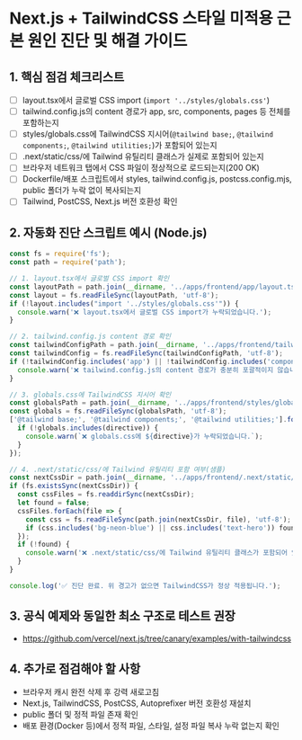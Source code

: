 # Next.js + TailwindCSS 스타일 미적용 근본 원인 진단 및 해결 가이드

## 1. 핵심 점검 체크리스트
- [ ] layout.tsx에서 글로벌 CSS import (`import '../styles/globals.css'`)
- [ ] tailwind.config.js의 content 경로가 app, src, components, pages 등 전체를 포함하는지
- [ ] styles/globals.css에 TailwindCSS 지시어(`@tailwind base;`, `@tailwind components;`, `@tailwind utilities;`)가 포함되어 있는지
- [ ] .next/static/css/에 Tailwind 유틸리티 클래스가 실제로 포함되어 있는지
- [ ] 브라우저 네트워크 탭에서 CSS 파일이 정상적으로 로드되는지(200 OK)
- [ ] Dockerfile/배포 스크립트에서 styles, tailwind.config.js, postcss.config.mjs, public 폴더가 누락 없이 복사되는지
- [ ] Tailwind, PostCSS, Next.js 버전 호환성 확인

## 2. 자동화 진단 스크립트 예시 (Node.js)
```js
const fs = require('fs');
const path = require('path');

// 1. layout.tsx에서 글로벌 CSS import 확인
const layoutPath = path.join(__dirname, '../apps/frontend/app/layout.tsx');
const layout = fs.readFileSync(layoutPath, 'utf-8');
if (!layout.includes("import '../styles/globals.css'")) {
  console.warn('❌ layout.tsx에서 글로벌 CSS import가 누락되었습니다.');
}

// 2. tailwind.config.js content 경로 확인
const tailwindConfigPath = path.join(__dirname, '../apps/frontend/tailwind.config.js');
const tailwindConfig = fs.readFileSync(tailwindConfigPath, 'utf-8');
if (!tailwindConfig.includes('app') || !tailwindConfig.includes('components')) {
  console.warn('❌ tailwind.config.js의 content 경로가 충분히 포괄적이지 않습니다.');
}

// 3. globals.css에 TailwindCSS 지시어 확인
const globalsPath = path.join(__dirname, '../apps/frontend/styles/globals.css');
const globals = fs.readFileSync(globalsPath, 'utf-8');
['@tailwind base;', '@tailwind components;', '@tailwind utilities;'].forEach(directive => {
  if (!globals.includes(directive)) {
    console.warn(`❌ globals.css에 ${directive}가 누락되었습니다.`);
  }
});

// 4. .next/static/css/에 Tailwind 유틸리티 포함 여부(샘플)
const nextCssDir = path.join(__dirname, '../apps/frontend/.next/static/css');
if (fs.existsSync(nextCssDir)) {
  const cssFiles = fs.readdirSync(nextCssDir);
  let found = false;
  cssFiles.forEach(file => {
    const css = fs.readFileSync(path.join(nextCssDir, file), 'utf-8');
    if (css.includes('bg-neon-blue') || css.includes('text-hero')) found = true;
  });
  if (!found) {
    console.warn('❌ .next/static/css/에 Tailwind 유틸리티 클래스가 포함되어 있지 않습니다.');
  }
}

console.log('✅ 진단 완료. 위 경고가 없으면 TailwindCSS가 정상 적용됩니다.');
```

## 3. 공식 예제와 동일한 최소 구조로 테스트 권장
- https://github.com/vercel/next.js/tree/canary/examples/with-tailwindcss

## 4. 추가로 점검해야 할 사항
- 브라우저 캐시 완전 삭제 후 강력 새로고침
- Next.js, TailwindCSS, PostCSS, Autoprefixer 버전 호환성 재설치
- public 폴더 및 정적 파일 존재 확인
- 배포 환경(Docker 등)에서 정적 파일, 스타일, 설정 파일 복사 누락 없는지 확인 